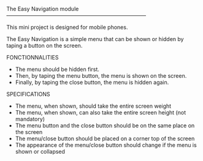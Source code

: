 The Easy Navigation module
——————————————————————————

This mini project is designed for mobile phones.

The Easy Navigation is a simple menu that can be shown or hidden by taping a button on the screen.

FONCTIONNALITIES

- The menu should be hidden first.
- Then, by taping the menu button, the menu is shown on the screen.
- Finally, by taping the close button, the menu is hidden again.

SPECIFICATIONS

- The menu, when shown, should take the entire screen weight
- The menu, when shown, can also take the entire screen height (not mandatory)
- The menu button and the close button should be on the same place on the screen
- The menu/close button should be placed on a corner top of the screen
- The appearance of the menu/close button should change if the menu is shown or collapsed